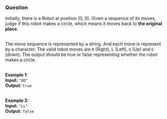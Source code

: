 ### Question
Initially, there is a Robot at position (0, 0). Given a sequence of its moves, judge if this robot makes a circle, which means it moves back to __the original place__.<br/><br/>

The move sequence is represented by a string. And each move is represent by a character. The valid robot moves are `R` (Right), L (Left), `U` (Up) and `D` (down). The output should be true or false representing whether the robot makes a circle.<br/><br/>

__Example 1:__<br/>
__Input:__ `"UD"`<br/>
__Output:__ `true`<br/><br/>

__Example 2:__<br/>
__Input:__ `"LL"`<br/>
__Output:__ `false`

